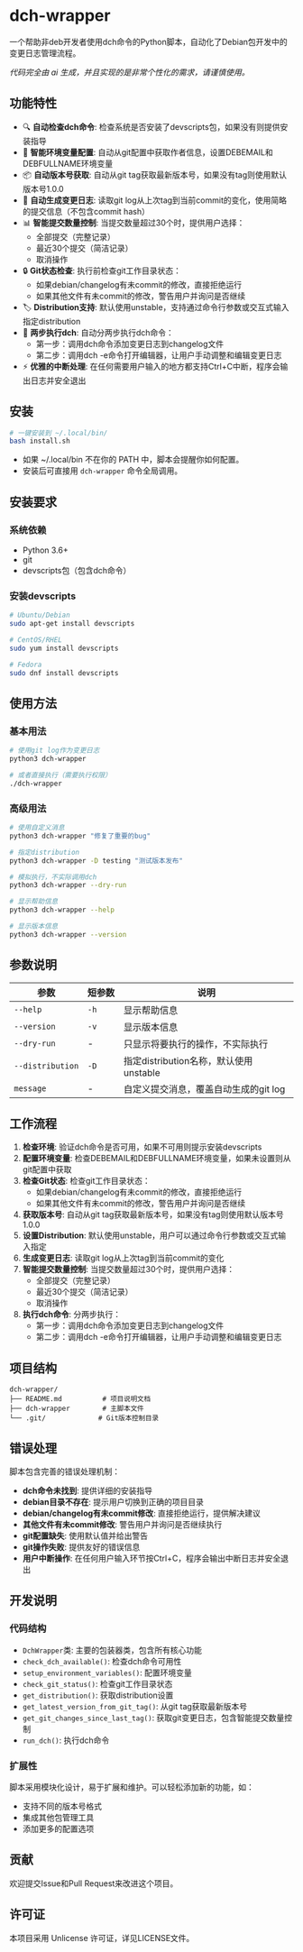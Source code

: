 # dch-wrapper

一个帮助非deb开发者使用dch命令的Python脚本，自动化了Debian包开发中的变更日志管理流程。

*代码完全由 ai 生成，并且实现的是非常个性化的需求，请谨慎使用。*

## 功能特性

- 🔍 **自动检查dch命令**: 检查系统是否安装了devscripts包，如果没有则提供安装指导
- 📧 **智能环境变量配置**: 自动从git配置中获取作者信息，设置DEBEMAIL和DEBFULLNAME环境变量
- 📦 **自动版本号获取**: 自动从git tag获取最新版本号，如果没有tag则使用默认版本号1.0.0
- 📝 **自动生成变更日志**: 读取git log从上次tag到当前commit的变化，使用简略的提交信息（不包含commit hash）
- 📊 **智能提交数量控制**: 当提交数量超过30个时，提供用户选择：
  - 全部提交（完整记录）
  - 最近30个提交（简洁记录）
  - 取消操作
- 🔒 **Git状态检查**: 执行前检查git工作目录状态：
  - 如果debian/changelog有未commit的修改，直接拒绝运行
  - 如果其他文件有未commit的修改，警告用户并询问是否继续
- 🏷️ **Distribution支持**: 默认使用unstable，支持通过命令行参数或交互式输入指定distribution
- 🚀 **两步执行dch**: 自动分两步执行dch命令：
  - 第一步：调用dch命令添加变更日志到changelog文件
  - 第二步：调用dch -e命令打开编辑器，让用户手动调整和编辑变更日志
- ⚡ **优雅的中断处理**: 在任何需要用户输入的地方都支持Ctrl+C中断，程序会输出日志并安全退出

## 安装

```bash
# 一键安装到 ~/.local/bin/
bash install.sh
```

- 如果 ~/.local/bin 不在你的 PATH 中，脚本会提醒你如何配置。
- 安装后可直接用 `dch-wrapper` 命令全局调用。

## 安装要求

### 系统依赖
- Python 3.6+
- git
- devscripts包（包含dch命令）

### 安装devscripts
```bash
# Ubuntu/Debian
sudo apt-get install devscripts

# CentOS/RHEL
sudo yum install devscripts

# Fedora
sudo dnf install devscripts
```

## 使用方法

### 基本用法
```bash
# 使用git log作为变更日志
python3 dch-wrapper

# 或者直接执行（需要执行权限）
./dch-wrapper
```

### 高级用法
```bash
# 使用自定义消息
python3 dch-wrapper "修复了重要的bug"

# 指定distribution
python3 dch-wrapper -D testing "测试版本发布"

# 模拟执行，不实际调用dch
python3 dch-wrapper --dry-run

# 显示帮助信息
python3 dch-wrapper --help

# 显示版本信息
python3 dch-wrapper --version
```

## 参数说明

| 参数 | 短参数 | 说明 |
|------|--------|------|
| `--help` | `-h` | 显示帮助信息 |
| `--version` | `-v` | 显示版本信息 |
| `--dry-run` | - | 只显示将要执行的操作，不实际执行 |
| `--distribution` | `-D` | 指定distribution名称，默认使用unstable |
| `message` | - | 自定义提交消息，覆盖自动生成的git log |

## 工作流程

1. **检查环境**: 验证dch命令是否可用，如果不可用则提示安装devscripts
2. **配置环境变量**: 检查DEBEMAIL和DEBFULLNAME环境变量，如果未设置则从git配置中获取
3. **检查Git状态**: 检查git工作目录状态：
   - 如果debian/changelog有未commit的修改，直接拒绝运行
   - 如果其他文件有未commit的修改，警告用户并询问是否继续
4. **获取版本号**: 自动从git tag获取最新版本号，如果没有tag则使用默认版本号1.0.0
5. **设置Distribution**: 默认使用unstable，用户可以通过命令行参数或交互式输入指定
6. **生成变更日志**: 读取git log从上次tag到当前commit的变化
7. **智能提交数量控制**: 当提交数量超过30个时，提供用户选择：
   - 全部提交（完整记录）
   - 最近30个提交（简洁记录）
   - 取消操作
8. **执行dch命令**: 分两步执行：
   - 第一步：调用dch命令添加变更日志到changelog文件
   - 第二步：调用dch -e命令打开编辑器，让用户手动调整和编辑变更日志

## 项目结构

```
dch-wrapper/
├── README.md          # 项目说明文档
├── dch-wrapper        # 主脚本文件
└── .git/             # Git版本控制目录
```

## 错误处理

脚本包含完善的错误处理机制：

- **dch命令未找到**: 提供详细的安装指导
- **debian目录不存在**: 提示用户切换到正确的项目目录
- **debian/changelog有未commit修改**: 直接拒绝运行，提供解决建议
- **其他文件有未commit修改**: 警告用户并询问是否继续执行
- **git配置缺失**: 使用默认值并给出警告
- **git操作失败**: 提供友好的错误信息
- **用户中断操作**: 在任何用户输入环节按Ctrl+C，程序会输出中断日志并安全退出

## 开发说明

### 代码结构
- `DchWrapper`类: 主要的包装器类，包含所有核心功能
- `check_dch_available()`: 检查dch命令可用性
- `setup_environment_variables()`: 配置环境变量
- `check_git_status()`: 检查git工作目录状态
- `get_distribution()`: 获取distribution设置
- `get_latest_version_from_git_tag()`: 从git tag获取最新版本号
- `get_git_changes_since_last_tag()`: 获取git变更日志，包含智能提交数量控制
- `run_dch()`: 执行dch命令

### 扩展性
脚本采用模块化设计，易于扩展和维护。可以轻松添加新的功能，如：
- 支持不同的版本号格式
- 集成其他包管理工具
- 添加更多的配置选项

## 贡献

欢迎提交Issue和Pull Request来改进这个项目。

## 许可证

本项目采用 Unlicense 许可证，详见LICENSE文件。